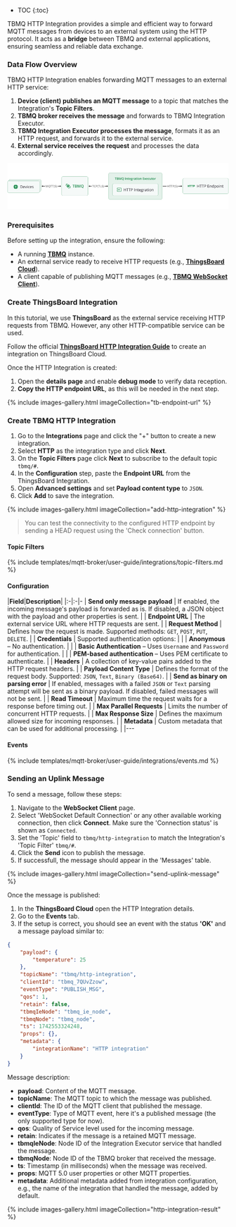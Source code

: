 * TOC
{:toc}

TBMQ HTTP Integration provides a simple and efficient way to forward MQTT messages from devices to an external system using the HTTP protocol. 
It acts as a **bridge** between TBMQ and external applications, ensuring seamless and reliable data exchange. 

### Data Flow Overview

TBMQ HTTP Integration enables forwarding MQTT messages to an external HTTP service:  

1. **Device (client) publishes an MQTT message** to a topic that matches the Integration's **Topic Filters**.  
2. **TBMQ broker receives the message** and forwards to TBMQ Integration Executor.  
3. **TBMQ Integration Executor processes the message**, formats it as an HTTP request, and forwards it to the external service.  
4. **External service receives the request** and processes the data accordingly.  

![image](/images/mqtt-broker/integrations/tbmq-http-integration.png)

### Prerequisites

Before setting up the integration, ensure the following:

- A running **[TBMQ](/docs/mqtt-broker/install/installation-options/)** instance.  
- An external service ready to receive HTTP requests (e.g., **[ThingsBoard Cloud](/docs/paas/getting-started-guides/what-is-thingsboard-cloud/)**).  
- A client capable of publishing MQTT messages (e.g., **[TBMQ WebSocket Client](/docs/mqtt-broker/user-guide/ui/websocket-client/)**).  

### Create ThingsBoard Integration

In this tutorial, we use **ThingsBoard** as the external service receiving HTTP requests from TBMQ. However, any other HTTP-compatible service can be used.

Follow the official **[ThingsBoard HTTP Integration Guide](/docs/paas/user-guide/integrations/http/)** to create an integration on ThingsBoard Cloud.

Once the HTTP Integration is created:

1. Open the **details page** and enable **debug mode** to verify data reception.  
2. **Copy the HTTP endpoint URL**, as this will be needed in the next step.

{% include images-gallery.html imageCollection="tb-endpoint-url" %}

### Create TBMQ HTTP Integration

1. Go to the **Integrations** page and click the "+" button to create a new integration.
2. Select **HTTP** as the integration type and click **Next**.
3. On the **Topic Filters** page click **Next** to subscribe to the default topic `tbmq/#`.
4. In the **Configuration** step, paste the **Endpoint URL** from the ThingsBoard Integration.
5. Open **Advanced settings** and set **Payload content type** to `JSON`.
6. Click **Add** to save the integration.

{% include images-gallery.html imageCollection="add-http-integration" %}

> You can test the connectivity to the configured HTTP endpoint by sending a HEAD request using the 'Check connection' button.

#### Topic Filters

{% include templates/mqtt-broker/user-guide/integrations/topic-filters.md %}

#### Configuration

|**Field**|**Description**|
|:-|:-|-
| **Send only message payload** | If enabled, the incoming message's payload is forwarded as is. If disabled, a JSON object with the payload and other properties is sent. |
| **Endpoint URL** | The external service URL where HTTP requests are sent. |
| **Request Method** | Defines how the request is made. Supported methods: `GET`, `POST`, `PUT`, `DELETE`. |
| **Credentials** | Supported authentication options: |
| | **Anonymous** – No authentication. |
| | **Basic Authentication** – Uses `Username` and `Password` for authentication. |
| | **PEM-based authentication** – Uses PEM certificate to authenticate. |
| **Headers** | A collection of key-value pairs added to the HTTP request headers. |
| **Payload Content Type** | Defines the format of the request body. Supported: `JSON`, `Text`, `Binary (Base64)`. |
| **Send as binary on parsing error** | If enabled, messages with a failed `JSON` or `Text` parsing attempt will be sent as a binary payload. If disabled, failed messages will not be sent. |
| **Read Timeout** | Maximum time the request waits for a response before timing out. |
| **Max Parallel Requests** | Limits the number of concurrent HTTP requests. |
| **Max Response Size** | Defines the maximum allowed size for incoming responses. |
| **Metadata** | Custom metadata that can be used for additional processing. |
|---

#### Events

{% include templates/mqtt-broker/user-guide/integrations/events.md %}

### Sending an Uplink Message

To send a message, follow these steps:

1. Navigate to the **WebSocket Client** page.
2. Select 'WebSocket Default Connection' or any other available working connection, then click **Connect**. Make sure the 'Connection status' is shown as `Connected`.
3. Set the 'Topic' field to `tbmq/http-integration` to match the Integration's 'Topic Filter' `tbmq/#`.
4. Click the **Send** icon to publish the message. 
5. If successfull, the message should appear in the 'Messages' table.

{% include images-gallery.html imageCollection="send-uplink-message" %}

Once the message is published:

1. In the **ThingsBoard Cloud** open the HTTP Integration details.
2. Go to the **Events** tab.
3. If the setup is correct, you should see an event with the status **'OK'** and a message payload similar to:

```json
{
    "payload": {
        "temperature": 25
    },
    "topicName": "tbmq/http-integration",
    "clientId": "tbmq_7QUvZzow",
    "eventType": "PUBLISH_MSG",
    "qos": 1,
    "retain": false,
    "tbmqIeNode": "tbmq_ie_node",
    "tbmqNode": "tbmq_node",
    "ts": 1742553324248,
    "props": {},
    "metadata": {
        "integrationName": "HTTP integration"
    }
}
```

Message description:

- **payload**: Content of the MQTT message.
- **topicName**: The MQTT topic to which the message was published.
- **clientId**: The ID of the MQTT client that published the message.
- **eventType**: Type of MQTT event, here it's a published message (the only supported type for now).
- **qos**: Quality of Service level used for the incoming message.
- **retain**: Indicates if the message is a retained MQTT message.
- **tbmqIeNode**: Node ID of the Integration Executor service that handled the message.
- **tbmqNode**: Node ID of the TBMQ broker that received the message.
- **ts**: Timestamp (in milliseconds) when the message was received.
- **props**: MQTT 5.0 user properties or other MQTT properties.
- **metadata**: Additional metadata added from integration configuration, e.g., the name of the integration that handled the message, added by default.

{% include images-gallery.html imageCollection="http-integration-result" %}